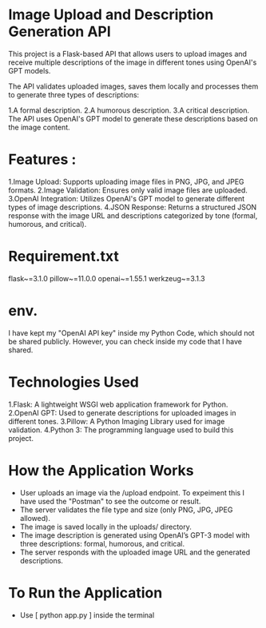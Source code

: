 
# Image Upload and Description Generation API


This project is a Flask-based API that allows users to upload images and receive multiple descriptions of the image in different tones using OpenAI's GPT models.

The API validates uploaded images, saves them locally and processes them to generate three types of descriptions:

1.A formal description.
2.A humorous description.
3.A critical description.
The API uses OpenAI's GPT model to generate these descriptions based on the image content.

# Features :

1.Image Upload: Supports uploading image files in PNG, JPG, and JPEG formats.
2.Image Validation: Ensures only valid image files are uploaded.
3.OpenAI Integration: Utilizes OpenAI's GPT model to generate different types of image descriptions.
4.JSON Response: Returns a structured JSON response with the image URL and descriptions categorized by tone (formal, humorous, and critical).

# Requirement.txt 

flask~=3.1.0
pillow~=11.0.0
openai~=1.55.1
werkzeug~=3.1.3


# env. 

I have kept my "OpenAI API key" inside my Python Code, which should not be shared publicly. However, you can check inside my code that I have shared.


# Technologies Used

1.Flask: A lightweight WSGI web application framework for Python.
2.OpenAI GPT: Used to generate descriptions for uploaded images in different tones.
3.Pillow: A Python Imaging Library used for image validation.
4.Python 3: The programming language used to build this project.

# How the Application Works

- User uploads an image via the /upload endpoint. To expeiment this I have used the "Postman" to see the outcome or result.
- The server validates the file type and size (only PNG, JPG, JPEG allowed).
- The image is saved locally in the uploads/ directory.
- The image description is generated using OpenAI’s GPT-3 model with three descriptions: formal, humorous, and critical.
- The server responds with the uploaded image URL and the generated descriptions.


# To Run the Application

- Use  [ python app.py ] inside the terminal 
